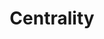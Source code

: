---
blog: https://medium.com/centrality
codehost: https://github.com/https://github.com/cennznet
facebook: https://facebook.com/centralityai
logohandle: centralityai
sort: centralityai
title: Centrality
twitter: https://x.com/centralityai
website: https://centrality.ai/
---